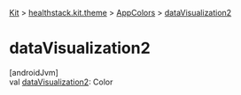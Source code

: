 
[Kit](../../../kit.html) > [healthstack.kit.theme](../index.html) > [AppColors](index.html) > [dataVisualization2](data-visualization2.html)



# dataVisualization2



[androidJvm]\
val [dataVisualization2](data-visualization2.html): Color





